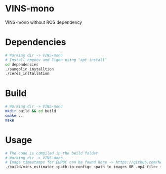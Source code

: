 # VINS-mono
VINS-mono without ROS dependency

# Dependencies
```bash
# Working dir -> VINS-mono
# Install opencv and Eigen using "apt install"
cd dependencies
./pangolin_installtion
./ceres_installation
```

# Build
``` bash
# Working dir -> VINS-mono
mkdir build && cd build
cmake ..
make
```

# Usage
``` bash
# The code is compiled in the build folder
# Working dir -> VINS-mono
# Image timestamps for EUROC can be found here -> https://github.com/heguixiang/EuRoc-Timestamps.git
./build/vins_estimator <path-to-config> <path to images OR .mp4 file> <image/video timestamps .txt> <imu data .csv>
```
